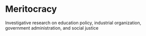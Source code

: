 # Meritocracy
Investigative research on education policy, industrial organization, government administration, and social justice
